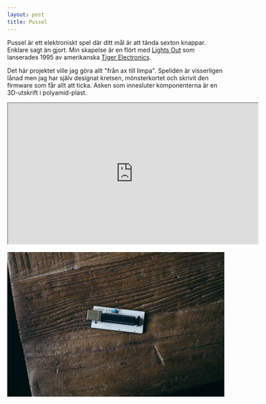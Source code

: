 ```yaml
---
layout: post
title: Pussel
---
```


Pussel är ett elektroniskt spel där ditt mål är att tända sexton knappar. Enklare sagt än gjort. Min skapelse är en flört med [Lights Out][1] som lanserades 1995 av amerikanska [Tiger Electronics][2].

Det här projektet ville jag göra allt "från ax till limpa". Spelidén är visserligen lånad men jag har själv designat kretsen, mönsterkortet och skrivit den firmware som får allt att ticka. Asken som innesluter komponenterna är en 3D-utskrift i polyamid-plast.

<div class="video-wrapper"><iframe src="https://player.vimeo.com/video/142039893?autoplay=1&amp;loop=1&amp;title=0&amp;byline=0&amp;portrait=0" width="580" height="326" allowfullscreen></iframe></div>

![](/images/pussel.jpg)

[1]: https://en.wikipedia.org/wiki/Lights_Out_(game)
[2]: https://en.wikipedia.org/wiki/Tiger_Electronics
